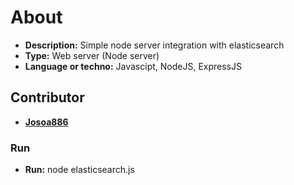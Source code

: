 # About

- **Description:** Simple node server integration with elasticsearch
- **Type:** Web server (Node server)
- **Language or techno:** Javascipt, NodeJS, ExpressJS


## Contributor

- **[Josoa886](https://github.com/Josoa886)**

### Run

- **Run:** node elasticsearch.js
